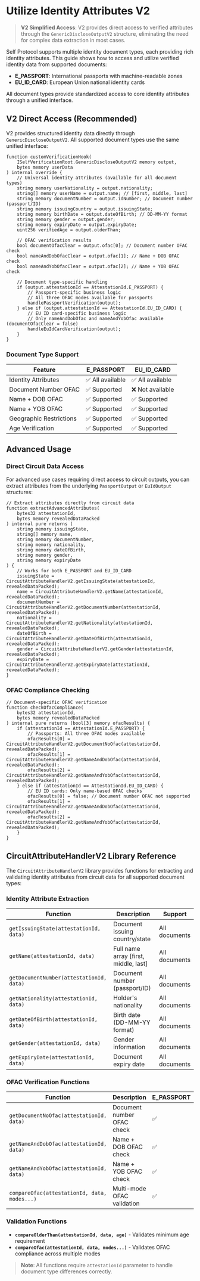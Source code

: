 # Utilize Identity Attributes V2

> **V2 Simplified Access**: V2 provides direct access to verified attributes through the `GenericDiscloseOutputV2` structure, eliminating the need for complex data extraction in most cases.

Self Protocol supports multiple identity document types, each providing rich identity attributes. This guide shows how to access and utilize verified identity data from supported documents:

- **E_PASSPORT**: International passports with machine-readable zones
- **EU_ID_CARD**: European Union national identity cards

All document types provide standardized access to core identity attributes through a unified interface.

## V2 Direct Access (Recommended)

V2 provides structured identity data directly through `GenericDiscloseOutputV2`. All supported document types use the same unified interface:

```solidity
function customVerificationHook(
    ISelfVerificationRoot.GenericDiscloseOutputV2 memory output,
    bytes memory userData
) internal override {
    // Universal identity attributes (available for all document types)
    string memory userNationality = output.nationality;
    string[] memory userName = output.name; // [first, middle, last]
    string memory documentNumber = output.idNumber; // Document number (passport/ID)
    string memory issuingCountry = output.issuingState;
    string memory birthDate = output.dateOfBirth; // DD-MM-YY format
    string memory gender = output.gender;
    string memory expiryDate = output.expiryDate;
    uint256 verifiedAge = output.olderThan;
    
    // OFAC verification results
    bool documentOfacClear = output.ofac[0]; // Document number OFAC check
    bool nameAndDobOfacClear = output.ofac[1]; // Name + DOB OFAC check
    bool nameAndYobOfacClear = output.ofac[2]; // Name + YOB OFAC check
    
    // Document type-specific handling
    if (output.attestationId == AttestationId.E_PASSPORT) {
        // Passport-specific business logic
        // All three OFAC modes available for passports
        handlePassportVerification(output);
    } else if (output.attestationId == AttestationId.EU_ID_CARD) {
        // EU ID card-specific business logic
        // Only nameAndDobOfac and nameAndYobOfac available (documentOfacClear = false)
        handleEuIdCardVerification(output);
    }
}
```

### Document Type Support

| Feature | E_PASSPORT | EU_ID_CARD |
|---------|------------|------------|
| Identity Attributes | ✅ All available | ✅ All available |
| Document Number OFAC | ✅ Supported | ❌ Not available |
| Name + DOB OFAC | ✅ Supported | ✅ Supported |
| Name + YOB OFAC | ✅ Supported | ✅ Supported |
| Geographic Restrictions | ✅ Supported | ✅ Supported |
| Age Verification | ✅ Supported | ✅ Supported |

## Advanced Usage

### Direct Circuit Data Access

For advanced use cases requiring direct access to circuit outputs, you can extract attributes from the underlying `PassportOutput` or `EuIdOutput` structures:

```solidity
// Extract attributes directly from circuit data
function extractAdvancedAttributes(
    bytes32 attestationId,
    bytes memory revealedDataPacked
) internal pure returns (
    string memory issuingState,
    string[] memory name,
    string memory documentNumber,
    string memory nationality,
    string memory dateOfBirth,
    string memory gender,
    string memory expiryDate
) {
    // Works for both E_PASSPORT and EU_ID_CARD
    issuingState = CircuitAttributeHandlerV2.getIssuingState(attestationId, revealedDataPacked);
    name = CircuitAttributeHandlerV2.getName(attestationId, revealedDataPacked);
    documentNumber = CircuitAttributeHandlerV2.getDocumentNumber(attestationId, revealedDataPacked);
    nationality = CircuitAttributeHandlerV2.getNationality(attestationId, revealedDataPacked);
    dateOfBirth = CircuitAttributeHandlerV2.getDateOfBirth(attestationId, revealedDataPacked);
    gender = CircuitAttributeHandlerV2.getGender(attestationId, revealedDataPacked);
    expiryDate = CircuitAttributeHandlerV2.getExpiryDate(attestationId, revealedDataPacked);
}
```

### OFAC Compliance Checking

```solidity
// Document-specific OFAC verification
function checkOfacCompliance(
    bytes32 attestationId,
    bytes memory revealedDataPacked
) internal pure returns (bool[3] memory ofacResults) {
    if (attestationId == AttestationId.E_PASSPORT) {
        // Passports: All three OFAC modes available
        ofacResults[0] = CircuitAttributeHandlerV2.getDocumentNoOfac(attestationId, revealedDataPacked);
        ofacResults[1] = CircuitAttributeHandlerV2.getNameAndDobOfac(attestationId, revealedDataPacked);
        ofacResults[2] = CircuitAttributeHandlerV2.getNameAndYobOfac(attestationId, revealedDataPacked);
    } else if (attestationId == AttestationId.EU_ID_CARD) {
        // EU ID cards: Only name-based OFAC checks
        ofacResults[0] = false; // Document number OFAC not supported
        ofacResults[1] = CircuitAttributeHandlerV2.getNameAndDobOfac(attestationId, revealedDataPacked);
        ofacResults[2] = CircuitAttributeHandlerV2.getNameAndYobOfac(attestationId, revealedDataPacked);
    }
}
```

## CircuitAttributeHandlerV2 Library Reference

The `CircuitAttributeHandlerV2` library provides functions for extracting and validating identity attributes from circuit data for all supported document types:

### Identity Attribute Extraction

| Function | Description | Support |
|----------|-------------|----------|
| `getIssuingState(attestationId, data)` | Document issuing country/state | All documents |
| `getName(attestationId, data)` | Full name array [first, middle, last] | All documents |
| `getDocumentNumber(attestationId, data)` | Document number (passport/ID) | All documents |
| `getNationality(attestationId, data)` | Holder's nationality | All documents |
| `getDateOfBirth(attestationId, data)` | Birth date (DD-MM-YY format) | All documents |
| `getGender(attestationId, data)` | Gender information | All documents |
| `getExpiryDate(attestationId, data)` | Document expiry date | All documents |

### OFAC Verification Functions

| Function | Description | E_PASSPORT | EU_ID_CARD |
|----------|-------------|------------|------------|
| `getDocumentNoOfac(attestationId, data)` | Document number OFAC check | ✅ | ❌ |
| `getNameAndDobOfac(attestationId, data)` | Name + DOB OFAC check | ✅ | ✅ |
| `getNameAndYobOfac(attestationId, data)` | Name + YOB OFAC check | ✅ | ✅ |
| `compareOfac(attestationId, data, modes...)` | Multi-mode OFAC validation | ✅ | ✅ Partial |

### Validation Functions

- **`compareOlderThan(attestationId, data, age)`** - Validates minimum age requirement
- **`compareOfac(attestationId, data, modes...)`** - Validates OFAC compliance across multiple modes

> **Note**: All functions require `attestationId` parameter to handle document type differences correctly.